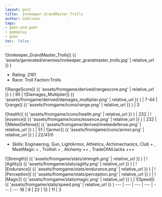 ```yaml
---
layout: post
title:  Innkeeper_GrandMaster_Trolls
author: Goblinou
tags:
- gobs-and-gods
- gameplay
- gobs
toc:  false
---
```


![Innkeeper_GrandMaster_Trolls]( {{ 'assets/generated/enemies/innkeeper_grandmaster_trolls.jpg' | relative_url }} )
- Rating: 2161
- Race: Troll  Faction:Trolls

![RangeScore]( {{ 'assets/fromgame/derived/rangescore.png' | relative_url }} ) | 95 | ![Damages_Multiplier]( {{ 'assets/fromgame/derived/damages_multiplier.png' | relative_url }} ) | 7-44 | ![range]( {{ 'assets/fromgame/icons/range.png' | relative_url }} ) | 3


![health]( {{ 'assets/fromgame/icons/health.png' | relative_url }} ) | 232 | ![essence]( {{ 'assets/fromgame/icons/essence.png' | relative_url }} ) | 232 | ![MeleeDefense]( {{ 'assets/fromgame/derived/meleedefense.png' | relative_url }} ) | 51 | ![armor]( {{ 'assets/fromgame/icons/armor.png' | relative_url }} ) | 22/41/0

* Skills: Engineering, Gun, LightArmor, Athletics, Alchimechanics, Club + , MeatMagic + , Trollish + , Alchemy ++ , TradeOfAllJacks +++ 

![Strength]( {{ 'assets/fromgame/stats/strength.png' | relative_url }} ) | ![Agility]( {{ 'assets/fromgame/stats/agility.png' | relative_url }} ) | ![Endurance]( {{ 'assets/fromgame/stats/endurance.png' | relative_url }} ) | ![Perception]( {{ 'assets/fromgame/stats/perception.png' | relative_url }} ) | ![Magic]( {{ 'assets/fromgame/stats/magic.png' | relative_url }} ) | ![Speed]( {{ 'assets/fromgame/stats/speed.png' | relative_url }} )
--- | --- | --- | --- | --- | ---
18 | 9 | 23 | 12 | 11 | 3
